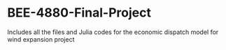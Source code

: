 # BEE-4880-Final-Project
Includes all the files and Julia codes for the economic dispatch model for wind expansion project 
